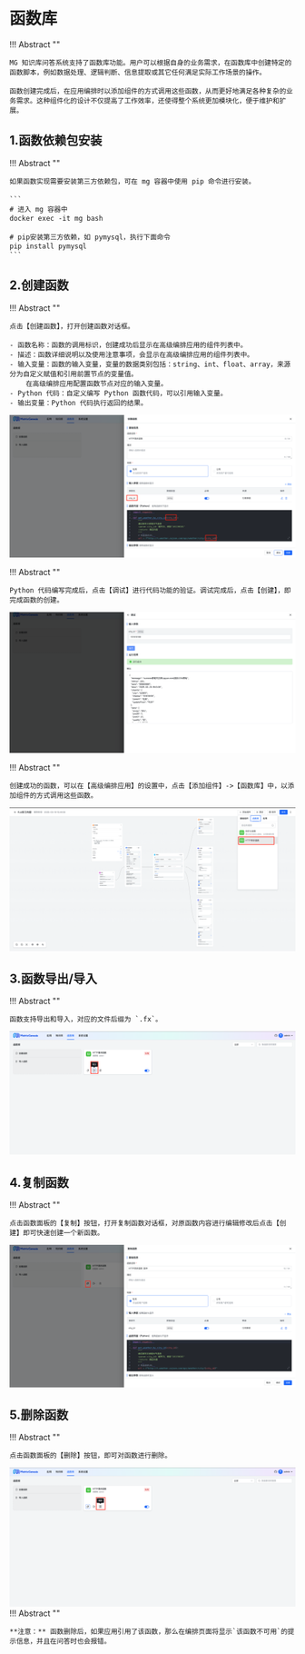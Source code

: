 # 函数库

!!! Abstract ""

    MG 知识库问答系统支持了函数库功能。用户可以根据自身的业务需求，在函数库中创建特定的函数脚本，例如数据处理、逻辑判断、信息提取或其它任何满足实际工作场景的操作。

    函数创建完成后，在应用编排时以添加组件的方式调用这些函数，从而更好地满足各种复杂的业务需求。这种组件化的设计不仅提高了工作效率，还使得整个系统更加模块化，便于维护和扩展。

## 1.函数依赖包安装

!!! Abstract ""

    如果函数实现需要安装第三方依赖包，可在 mg 容器中使用 pip 命令进行安装。

    ```
    # 进入 mg 容器中
    docker exec -it mg bash

    # pip安装第三方依赖，如 pymysql，执行下面命令
    pip install pymysql
    ```

## 2.创建函数

!!! Abstract ""

    点击【创建函数】，打开创建函数对话框。

    - 函数名称：函数的调用标识，创建成功后显示在高级编排应用的组件列表中。
    - 描述：函数详细说明以及使用注意事项，会显示在高级编排应用的组件列表中。
    - 输入变量：函数的输入变量，变量的数据类别包括：string、int、float、array，来源分为自定义赋值和引用前置节点的变量值。
        在高级编排应用配置函数节点对应的输入变量。
    - Python 代码：自定义编写 Python 函数代码，可以引用输入变量。
    - 输出变量：Python 代码执行返回的结果。

![创建函数](../../img/fx/add_fx.png)

!!! Abstract ""

    Python 代码编写完成后，点击【调试】进行代码功能的验证。调试完成后，点击【创建】，即完成函数的创建。

![函数调试](../../img/fx/fx_debug.png)

!!! Abstract ""

    创建成功的函数，可以在【高级编排应用】的设置中，点击【添加组件】->【函数库】中，以添加组件的方式调用这些函数。

![添加函数节点](../../img/fx/use_fx.png)

## 3.函数导出/导入

!!! Abstract ""

    函数支持导出和导入，对应的文件后缀为 `.fx`。

![函数导入导出](../../img/fx/import_export_dx.png)

## 4.复制函数

!!! Abstract ""

    点击函数面板的【复制】按钮，打开复制函数对话框，对原函数内容进行编辑修改后点击【创建】即可快速创建一个新函数。

![复制函数](../../img/fx/copy_fx.png)

## 5.删除函数

!!! Abstract ""

    点击函数面板的【删除】按钮，即可对函数进行删除。

![删除函数](../../img/fx/del_fx.png)
!!! Abstract ""

    **注意：** 函数删除后，如果应用引用了该函数，那么在编排页面将显示`该函数不可用`的提示信息，并且在问答时也会报错。
